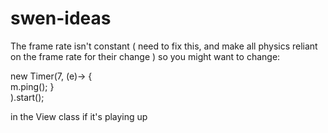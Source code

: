 # swen-ideas

The frame rate isn't constant ( need to fix this, and make all physics reliant on the frame rate for their change ) so you might want to change:

 new Timer(7, (e)-> { 	    	
	    	m.ping();
	    }	    
	    ).start();
      
in the View class if it's playing up

